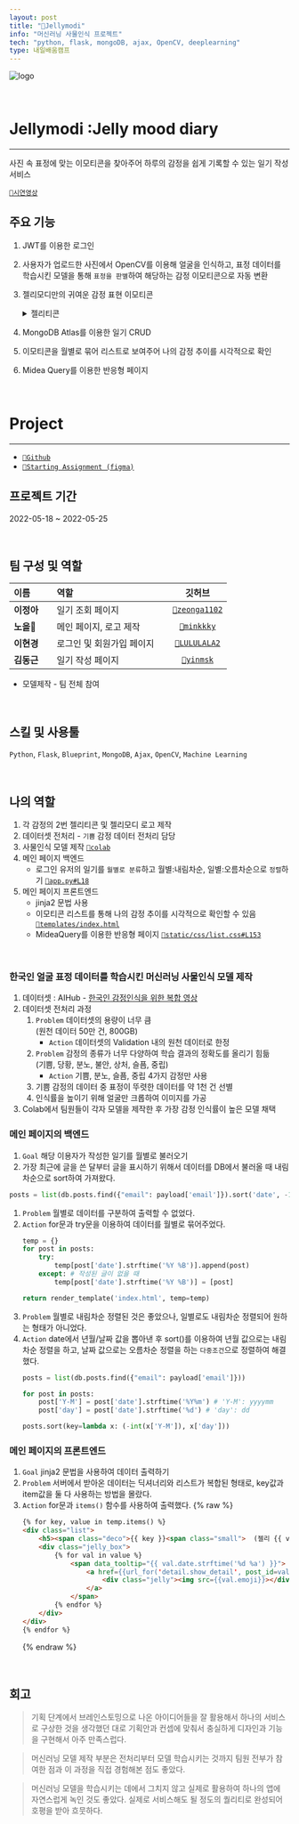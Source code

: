 ```yaml
---
layout: post
title: "🍮Jellymodi"
info: "머신러닝 사물인식 프로젝트"
tech: "python, flask, mongoDB, ajax, OpenCV, deeplearning"
type: 내일배움캠프
---
```


![logo](https://user-images.githubusercontent.com/104331479/185329655-95f41df4-dec5-4e94-b6b8-471a0ef2deba.png)

<br/>

# Jellymodi :Jelly mood diary
---
사진 속 표정에 맞는 이모티콘을 찾아주어 하루의 감정을 쉽게 기록할 수 있는 일기 작성 서비스  

[`🔗시연영상`](https://tv.kakao.com/v/429054454)  

## 주요 기능
1. JWT를 이용한 로그인
1. 사용자가 업로드한 사진에서 OpenCV를 이용해 얼굴을 인식하고, 표정 데이터를 학습시킨 모델을 통해 `표정을 판별`하여 해당하는 감정 이모티콘으로 자동 변환
1. 젤리모디만의 귀여운 감정 표현 이모티콘
    <details>
    <summary>젤리티콘</summary>
    <div markdown="1">

    * 각 감정의 2번 이모티콘 제작 담당

    ![젤리티콘](https://user-images.githubusercontent.com/104331479/185370310-7f77facf-19a5-43e2-8b67-f8bc4e62302d.PNG)

    </div>
    </details>
1. MongoDB Atlas를 이용한 일기 CRUD
1. 이모티콘을 월별로 묶어 리스트로 보여주어 나의 감정 추이를 시각적으로 확인
1. Midea Query를 이용한 반응형 페이지

<br/>

# Project
---
* [`🔗Github`](https://github.com/cmjcum/Jellymodi_team)
* [`🔗Starting Assignment (figma)`](https://www.figma.com/file/2Cly7HHq84Poz0s6gWyv46/%EC%BD%94%EB%AA%BB%EC%A3%BD---%EB%A8%B8%EC%8B%A0%EB%9F%AC%EB%8B%9D-%EC%82%AC%EB%AC%BC%EC%9D%B8%EC%8B%9D?node-id=0%3A1)

## 프로젝트 기간
2022-05-18 ~ 2022-05-25

<br/>

## 팀 구성 및 역할

| 이름 | 역할 | 깃허브 |
|:----------|:----------|:----------:|
| **이정아&nbsp;&nbsp;&nbsp;&nbsp;** | 일기 조회 페이지 | [`🔗zeonga1102`](https://github.com/zeonga1102)|
| **노을🌱** | 메인 페이지, 로고 제작 | [`🔗minkkky`](https://github.com/minkkky) |
| **이현경** | 로그인 및 회원가입 페이지&nbsp;&nbsp;&nbsp;&nbsp; | [`🔗LULULALA2`](https://github.com/LULULALA2)|
| **김동근** | 일기 작성 페이지 | [`🔗yinmsk`](https://github.com/yinmsk) |

* 모델제작 - 팀 전체 참여

<br/>

## 스킬 및 사용툴
`Python`, `Flask`, `Blueprint`, `MongoDB`, `Ajax`, `OpenCV`, `Machine Learning`

<br/>

## 나의 역할
1. 각 감정의 2번 젤리티콘 및 젤리모디 로고 제작
1. 데이터셋 전처리 - `기쁨` 감정 데이터 전처리 담당
1. 사물인식 모델 제작 [`🔗colab`](https://colab.research.google.com/drive/1ZfSkro5jsiXD6q_FnazaJv5CHzoJFHtH?usp=sharing)
1. 메인 페이지 백엔드
    * 로그인 유저의 일기를 `월별로 분류`하고 월별:내림차순, 일별:오름차순으로 `정렬`하기 [`🔗app.py#L18`](https://github.com/cmjcum/Jellymodi_team/blob/master/app.py#L18)
1. 메인 페이지 프론트엔드
    * jinja2 문법 사용
    * 이모티콘 리스트를 통해 나의 감정 추이를 시각적으로 확인할 수 있음[`🔗templates/index.html`](https://github.com/cmjcum/Jellymodi_team/blob/master/templates/index.html)
    * MideaQuery를 이용한 반응형 페이지 [`🔗static/css/list.css#L153`](https://github.com/cmjcum/Jellymodi_team/blob/master/static/css/list.css#L153)

<br/>

### 한국인 얼굴 표정 데이터를 학습시킨 머신러닝 사물인식 모델 제작
1. 데이터셋 : AIHub - [한국인 감정인식을 위한 복합 영상](https://aihub.or.kr/aihubdata/data/view.do?currMenu=115&topMenu=100&aihubDataSe=realm&dataSetSn=82)
1. 데이터셋 전처리 과정
    1. `Problem` 데이터셋의 용량이 너무 큼  
        (원천 데이터 50만 건, 800GB)
        * `Action` 데이터셋의 Validation 내의 원천 데이터로 한정
    1. `Problem` 감정의 종류가 너무 다양하여 학습 결과의 정확도를 올리기 힘듦  
        (기쁨, 당황, 분노, 불안, 상처, 슬픔, 중립)
        * `Action` 기쁨, 분노, 슬픔, 중립 4가지 감정만 사용
    1. 기쁨 감정의 데이터 중 표정이 뚜렷한 데이터를 약 1천 건 선별
    1. 인식률을 높이기 위해 얼굴만 크롭하여 이미지를 가공
1. Colab에서 팀원들이 각자 모델을 제작한 후 가장 감정 인식률이 높은 모델 채택 

### 메인 페이지의 백엔드  
1. `Goal` 해당 이용자가 작성한 일기를 월별로 불러오기
1. 가장 최근에 글을 쓴 달부터 글을 표시하기 위해서 데이터를 DB에서 불러올 때 내림차순으로 sort하여 가져왔다.
```python
posts = list(db.posts.find({"email": payload['email']}).sort('date', -1))
```
1. `Problem` 월별로 데이터를 구분하여 출력할 수 없었다.
1. `Action`  for문과 try문을 이용하여 데이터를 월별로 묶어주었다.
    ```python
    temp = {}
    for post in posts:
        try:
            temp[post['date'].strftime('%Y %B')].append(post)
        except: # 작성된 글이 없을 때
            temp[post['date'].strftime('%Y %B')] = [post]

    return render_template('index.html', temp=temp)
    ```
1. `Problem` 월별로 내림차순 정렬된 것은 좋았으나, 일별로도 내림차순 정렬되어 원하는 형태가 아니었다.
1. `Action`   date에서 년월/날짜 값을 뽑아낸 후 sort()를 이용하여 년월 값으로는 내림차순 정렬을 하고, 날짜 값으로는 오름차순 정렬을 하는 `다중조건`으로 정렬하여 해결했다.
    ```python
    posts = list(db.posts.find({"email": payload['email']}))

    for post in posts:
        post['Y-M'] = post['date'].strftime('%Y%m') # 'Y-M': yyyymm
        post['day'] = post['date'].strftime('%d') # 'day': dd

    posts.sort(key=lambda x: (-int(x['Y-M']), x['day']))
    ```

### 메인 페이지의 프론트엔드
1. `Goal` jinja2 문법을 사용하여 데이터 출력하기
1. `Problem` 서버에서 받아온 데이터는 딕셔너리와 리스트가 복합된 형태로, key값과 item값을 둘 다 사용하는 방법을 몰랐다.
1. `Action` for문과 `items()` 함수를 사용하여 출력했다.
    {%  raw %}
    ```html
    {% for key, value in temp.items() %}
    <div class="list">
        <h5><span class="deco">{{ key }}<span class="small">  (젤리 {{ value | length }}개)</span></span></h5>
        <div class="jelly_box">
            {% for val in value %}
                <span data_tooltip="{{ val.date.strftime('%d %a') }}">
                    <a href={{url_for('detail.show_detail', post_id=val._id)}}>
                        <div class="jelly"><img src={{val.emoji}}></div>
                    </a>
                </span>
            {% endfor %}
        </div>
    </div>
    {% endfor %}
    ```
    {% endraw %}

<br/>

## 회고
>기획 단계에서 브레인스토밍으로 나온 아이디어들을 잘 활용해서 하나의 서비스로 구상한 것을 생각했던 대로 기획안과 컨셉에 맞춰서 충실하게 디자인과 기능을 구현해서 아주 만족스럽다.  

>머신러닝 모델 제작 부분은 전처리부터 모델 학습시키는 것까지 팀원 전부가 참여한 점과 이 과정을 직접 경험해본 점도 좋았다.  

>머신러닝 모델을 학습시키는 데에서 그치지 않고 실제로 활용하여 하나의 앱에 자연스럽게 녹인 것도 좋았다. 실제로 서비스해도 될 정도의 퀄리티로 완성되어 호평을 받아 흐뭇하다.